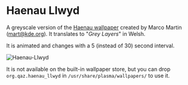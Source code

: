 # Haenau Llwyd

A greyscale version of the [Haenau wallpaper](https://github.com/KDE/kdeplasma-addons/blob/master/wallpapers/haenau/) created by Marco Martin (mart@kde.org). It translates to "*Grey Layers*" in Welsh.

It is animated and changes with a 5 (instead of 30) second interval.

![Haenau-Llwyd](https://user-images.githubusercontent.com/51381523/189498873-8a524eb8-56fd-4dec-919b-3f1a3cb7504a.png)

It is not available on the built-in wallpaper store, but you can drop `org.qaz.haenau_llwyd` in `/usr/share/plasma/wallpapers/` to use it.